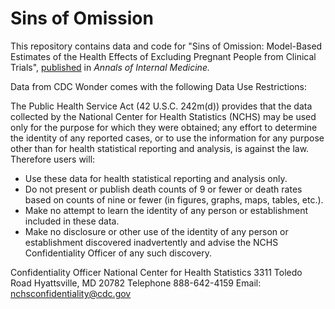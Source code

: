 # Sins of Omission

This repository contains data and code for "Sins of Omission: Model-Based Estimates of the Health Effects of Excluding Pregnant People from Clinical Trials", [published](https://doi.org/10.7326/ANNALS-24-00689) in *Annals of Internal Medicine.*

Data from CDC Wonder comes with the following Data Use Restrictions:

The Public Health Service Act (42 U.S.C. 242m(d)) provides that the data collected by the National Center for Health Statistics (NCHS) may be used only for the purpose for which they were obtained; any effort to determine the identity of any reported cases, or to use the information for any purpose other than for health statistical reporting and analysis, is against the law. Therefore users will:

- Use these data for health statistical reporting and analysis only.
- Do not present or publish death counts of 9 or fewer or death rates based on counts of nine or fewer (in figures, graphs, maps, tables, etc.).
- Make no attempt to learn the identity of any person or establishment included in these data.
- Make no disclosure or other use of the identity of any person or establishment discovered inadvertently and advise the NCHS Confidentiality Officer of any such discovery.

Confidentiality Officer
National Center for Health Statistics
3311 Toledo Road
Hyattsville, MD 20782
Telephone 888-642-4159
Email: nchsconfidentiality@cdc.gov
